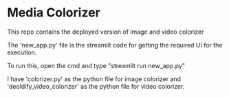 # Media Colorizer
This repo contains the deployed version of image and video colorizer

The 'new_app.py' file is the streamlit code for getting the required UI for the execution.

To run this, open the cmd and type "streamlit run new_app.py"

I have 'colorizer.py' as the python file for image colorizer and 'deoldify_video_colorizer' as the python file for video colorizer.
